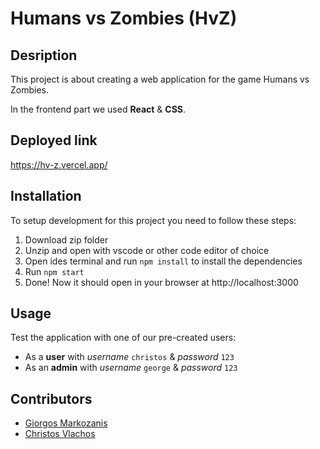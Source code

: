 # Humans vs Zombies (HvZ)
## Desription
This project is about creating a web application for the game Humans vs Zombies.

In the frontend part we used __React__ & __CSS__.

## Deployed link
https://hv-z.vercel.app/

## Installation
To setup development for this project you need to follow these steps:
1. Download zip folder
2. Unzip and open with vscode or other code editor of choice
3. Open ides terminal and run `npm install` to install the dependencies
4. Run `npm start`
5. Done! Now it should open in your browser at http://localhost:3000

## Usage
Test the application with one of our pre-created users:
- As a **user** with *username* `christos` & *password* `123`
- As an **admin** with *username* `george` & *password* `123`

## Contributors
- [Giorgos Markozanis](https://github.com/markajino)
- [Christos Vlachos](https://github.com/markajino)


